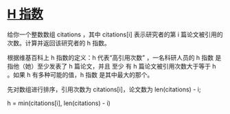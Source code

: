 # [H 指数](https://leetcode.cn/problems/h-index/description/?envType=study-plan-v2&envId=top-interview-150)

给你一个整数数组 citations ，其中 citations[i] 表示研究者的第 i 篇论文被引用的次数。计算并返回该研究者的 h 指数。

根据维基百科上 h 指数的定义：h 代表“高引用次数” ，一名科研人员的 h 指数 是指他（她）至少发表了 h 篇论文，并且 至少 有 h 篇论文被引用次数大于等于 h 。如果 h 有多种可能的值，h 指数 是其中最大的那个。

先对数组进行排序，引用次数为 citations[i]，论文数为 len(citations) - i;

h = min(citations[i], len(citations) - i)